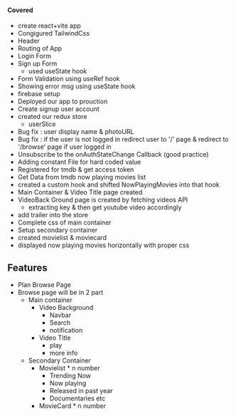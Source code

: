 #### Covered
- create react+vite app
- Congigured TailwindCss
- Header
- Routing of App
- Login Form
- Sign up Form
    - used useState hook
- Form Validation using useRef hook
- Showing error msg using useState hook
- firebase setup
- Deployed our app to prouction
- Create signup user account
- created our redux store 
    - userSlice
- Bug fix : user display name & photoURL
- Bug fix : if the user is not logged in redirect user to '/' page
            & redirect to '/browse' page if user logged in 
- Unsubscribe to the onAuthStateChange Callback  (good practice)
- Adding constant File for hard coded value
- Registered for tmdb & get access token
- Get Data from tmdb now playing movies list
- created a custom hook and shifted NowPlayingMovies into that hook
- Main Container & Video Title page created
- VideoBack Ground page is created by fetching videos API
    - extracting key & then get youtube video accordingly
- add trailer into the store
- Complete css of main container
- Setup secondary container
- created movielist & moviecard
- displayed now playing movies horizontally with proper css

## Features

- Plan Browse Page
- Browse page will be in 2 part    
    - Main container
        - Video Background
            - Navbar
            - Search
            - notification
        - Video Title
            - play
            - more info
    - Secondary Container
        - Movielist * n number
            - Trending Now
            - Now playing
            - Released in past year
            - Documentaries  etc
        - MovieCard * n number

